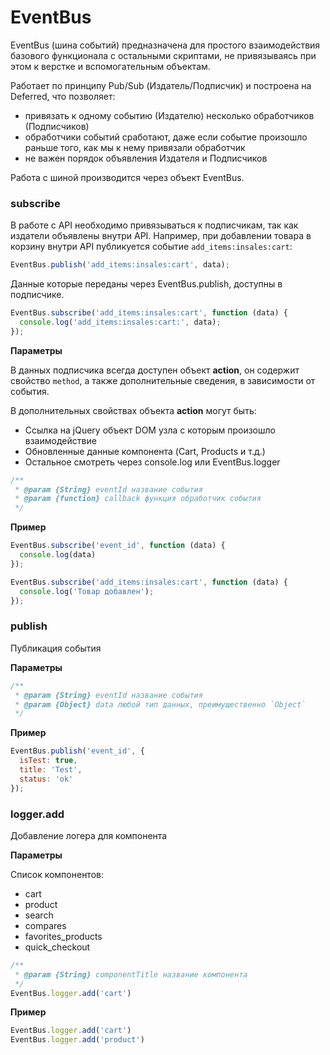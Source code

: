 # EventBus

EventBus (шина событий) предназначена для простого взаимодействия базового функционала с остальными скриптами, не привязываясь при этом к верстке и вспомогательным объектам.

Работает по принципу Pub/Sub (Издатель/Подписчик) и построена на Deferred, что позволяет:

*   привязать к одному событию (Издателю) несколько обработчиков (Подписчиков)
*   обработчики событий сработают, даже если событие произошло раньше того, как мы к нему привязали обработчик
*   не важен порядок объявления Издателя и Подписчиков

Работа с шиной производится через объект EventBus.

### subscribe

В работе с API необходимо привязываться к подписчикам, так как издатели объявлены внутри API.
Например, при добавлении товара в корзину внутри API публикуется событие `add_items:insales:cart`:

```js
EventBus.publish('add_items:insales:cart', data);
```

Данные которые переданы через EventBus.publish, доступны в подписчике.

```js
EventBus.subscribe('add_items:insales:cart', function (data) {
  console.log('add_items:insales:cart:', data);
});
```

**Параметры**

В данных подписчика всегда доступен объект **action**, он содержит свойство `method`, а также дополнительные сведения, в зависимости от события.

В дополнительных свойствах объекта **action** могут быть:

*   Ссылка на jQuery объект DOM узла с которым произошло взаимодействие
*   Обновленные данные компонента (Cart, Products и т.д.)
*   Остальное смотреть через console.log или EventBus.logger

```js
/**
 * @param {String} eventId название события
 * @param {function} callback функция обработчик события
 */
```


**Пример**

```js
EventBus.subscribe('event_id', function (data) {
  console.log(data)
});

EventBus.subscribe('add_items:insales:cart', function (data) {
  console.log('Товар добавлен');
});
```


### publish

Публикация события

**Параметры**

```js
/**
 * @param {String} eventId название события
 * @param {Object} data любой тип данных, преимущественно `Object`
 */
```


**Пример**

```js
EventBus.publish('event_id', {
  isTest: true,
  title: 'Test',
  status: 'ok'
});
```

### logger.add

Добавление логера для компонента

**Параметры**

Список компонентов:

- cart
- product
- search
- compares
- favorites_products
- quick_checkout

```js
/**
 * @param {String} componentTitle название компонента
 */
EventBus.logger.add('cart')
```

**Пример**

```js
EventBus.logger.add('cart')
EventBus.logger.add('product')
```

